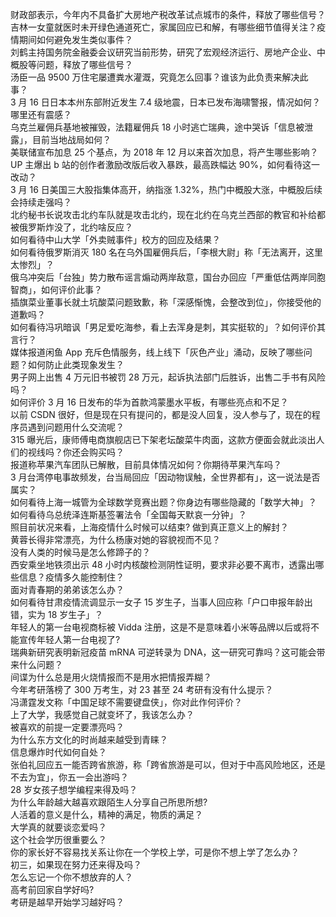 财政部表示，今年内不具备扩大房地产税改革试点城市的条件，释放了哪些信号？  
吉林一女童就医时未开绿色通道死亡，家属回应已和解，有哪些细节值得关注？疫情期间如何避免发生类似事件？  
刘鹤主持国务院金融委会议研究当前形势，研究了宏观经济运行、房地产企业、中概股等问题，释放了哪些信号？  
汤臣一品 9500 万住宅屡遭粪水灌溉，究竟怎么回事？谁该为此负责来解决此事？  
3 月 16 日日本本州东部附近发生 7.4 级地震，日本已发布海啸警报，情况如何？哪里还有震感？  
乌克兰雇佣兵基地被摧毁，法籍雇佣兵 18 小时逃亡瑞典，途中哭诉「信息被泄露」，目前当地战局如何？  
美联储宣布加息 25 个基点，为 2018 年 12 月以来首次加息，将产生哪些影响？  
UP 主爆出 b 站的创作者激励改版后收入暴跌，最高跌幅达 90%，如何看待这一改动？  
3 月 16 日美国三大股指集体高开，纳指涨 1.32%，热门中概股大涨，中概股后续会持续走强吗？  
北约秘书长说攻击北约车队就是攻击北约，现在北约在乌克兰西部的教官和补给都被俄罗斯炸没了，北约啥反应？  
如何看待中山大学「外卖贼事件」校方的回应及结果？  
如何看待俄罗斯消灭 180 名在乌外国雇佣兵后，「李根大尉」称「无法离开，这里太惨烈」？  
俄乌冲突后「台独」势力散布谣言煽动两岸敌意，国台办回应「严重低估两岸同胞智商」，如何评价此事？  
插旗菜业董事长就土坑酸菜问题致歉，称「深感惭愧，会整改到位」，你接受他的道歉吗？  
如何看待冯巩暗讽「男足爱吃海参，看上去浑身是刺，其实挺软的」？如何评价其言行？  
媒体报道闲鱼 App 充斥色情服务，线上线下「灰色产业」涌动，反映了哪些问题？如何防止此类现象发生？  
男子网上出售 4 万元旧书被罚 28 万元，起诉执法部门后胜诉，出售二手书有风险吗？  
如何评价 3 月 16 日发布的华为首款鸿蒙墨水平板，有哪些亮点和不足？  
以前 CSDN 很好，但是现在只有提问的，都是没人回复，没人参与了，现在的程序员遇到问题用什么交流呢？  
315 曝光后，康师傅电商旗舰店已下架老坛酸菜牛肉面，这款方便面会就此淡出人们的视线吗？你还会购买吗？  
报道称苹果汽车团队已解散，目前具体情况如何？你期待苹果汽车吗？  
3 月台湾停电事故频发，台当局回应「因动物误触，全世界都有」，这一说法是否属实？  
如何看待上海一城管为全球数学竞赛出题？你身边有哪些隐藏的「数学大神」？  
如何看待乌总统泽连斯基签署法令「全国每天默哀一分钟」？  
照目前状况来看，上海疫情什么时候可以结束? 做到真正意义上的解封？  
黄蓉长得非常漂亮，为什么杨康对她的容貌视而不见？  
没有人类的时候马是怎么修蹄子的？  
西安乘坐地铁须出示 48 小时内核酸检测阴性证明，要求非必要不离市，透露出哪些信息？疫情多久能控制住？  
面对青春期的弟弟该怎么办？  
如何看待甘肃疫情流调显示一女子 15 岁生子，当事人回应称「户口申报年龄出错，实为 18 岁生子」？  
年轻人的第一台电视商标被 Vidda 注册，这是不是意味着小米等品牌以后或将不能宣传年轻人第一台电视了?  
瑞典新研究表明新冠疫苗 mRNA 可逆转录为 DNA，这一研究可靠吗？这可能会带来什么问题？  
间谍为什么总是用火烧情报而不是用水把情报弄糊？  
今年考研落榜了 300 万考生，对 23 甚至 24 考研有没有什么提示？  
冯潇霆发文称「中国足球不需要键盘侠」，你对此作何评价？  
上了大学，我感觉自己就变坏了，我该怎么办？  
被喜欢的前提一定要漂亮吗？  
为什么东方文化的时尚越来越受到青睐？  
信息爆炸时代如何自处？  
张伯礼回应五一能否跨省旅游，称「跨省旅游是可以，但对于中高风险地区，还是不去为宜」，你五一会出游吗？  
28 岁女孩子想学编程来得及吗？  
为什么年龄越大越喜欢跟陌生人分享自己所思所想?  
人活着的意义是什么，精神的满足，物质的满足？  
大学真的就要谈恋爱吗？  
这个社会学历很重要么？  
你的家长好不容易找关系让你在一个学校上学，可是你不想上学了怎么办？  
初三，如果现在努力还来得及吗？  
怎么忘记一个你不想放弃的人？  
高考前回家自学好吗?  
考研是越早开始学习越好吗？  
